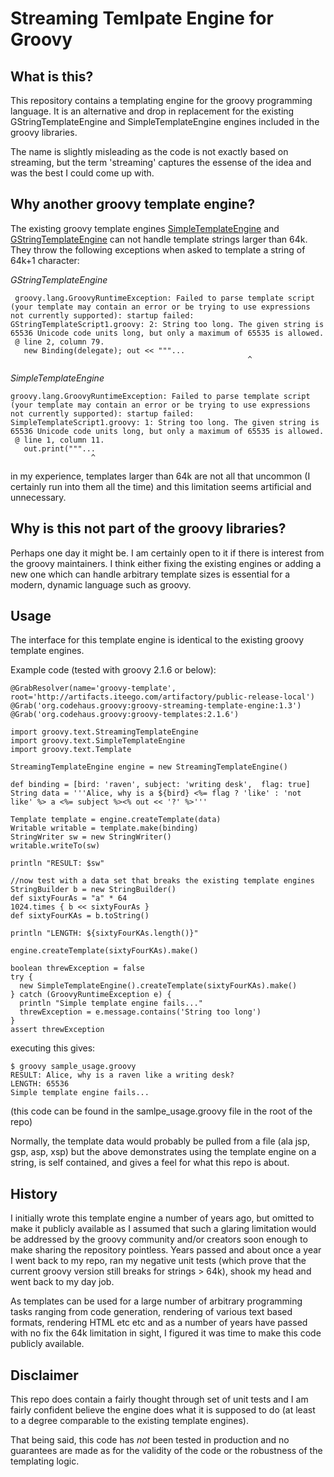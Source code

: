 # Streaming Temlpate Engine for Groovy

## What is this?
This repository contains a templating engine for the groovy programming language. It is 
an alternative and drop in replacement for the existing GStringTemplateEngine and 
SimpleTemplateEngine engines included in the groovy libraries. 

The name is slightly misleading as the code is not exactly based on streaming, but 
the term 'streaming' captures the essense of the idea and was the best I could come up
with. 

## Why another groovy template engine?
The existing groovy template engines 
[SimpleTemplateEngine](http://groovy.codehaus.org/gapi/groovy/text/SimpleTemplateEngine.html) and 
[GStringTemplateEngine](http://groovy.codehaus.org/gapi/groovy/text/GStringTemplateEngine.html) can 
not handle template strings larger than 64k. They throw the following exceptions when asked 
to template a string of 64k+1 character: 

_GStringTemplateEngine_

     groovy.lang.GroovyRuntimeException: Failed to parse template script (your template may contain an error or be trying to use expressions not currently supported): startup failed:
    GStringTemplateScript1.groovy: 2: String too long. The given string is 65536 Unicode code units long, but only a maximum of 65535 is allowed.
     @ line 2, column 79.
       new Binding(delegate); out << """...
                                                         ^

_SimpleTemplateEngine_

    groovy.lang.GroovyRuntimeException: Failed to parse template script (your template may contain an error or be trying to use expressions not currently supported): startup failed:
    SimpleTemplateScript1.groovy: 1: String too long. The given string is 65536 Unicode code units long, but only a maximum of 65535 is allowed.
     @ line 1, column 11.
       out.print("""...
                      ^

in my experience, templates larger than 64k are not all that uncommon (I certainly run into them 
all the time) and this limitation seems artificial and unnecessary. 

## Why is this not part of the groovy libraries?
Perhaps one day it might be. I am certainly open to it if there is interest from the groovy 
maintainers. I think either fixing the existing engines or adding a new one which can handle 
arbitrary template sizes is essential for a modern, dynamic language such as groovy. 

## Usage
The interface for this template engine is identical to the existing groovy template engines. 

Example code (tested with groovy 2.1.6 or below): 

    @GrabResolver(name='groovy-template', root='http://artifacts.iteego.com/artifactory/public-release-local')
    @Grab('org.codehaus.groovy:groovy-streaming-template-engine:1.3')
    @Grab('org.codehaus.groovy:groovy-templates:2.1.6')

    import groovy.text.StreamingTemplateEngine
    import groovy.text.SimpleTemplateEngine
    import groovy.text.Template

    StreamingTemplateEngine engine = new StreamingTemplateEngine()

    def binding = [bird: 'raven', subject: 'writing desk',  flag: true]
    String data = '''Alice, why is a ${bird} <%= flag ? 'like' : 'not like' %> a <%= subject %><% out << '?' %>'''

    Template template = engine.createTemplate(data)
    Writable writable = template.make(binding)
    StringWriter sw = new StringWriter()
    writable.writeTo(sw)

    println "RESULT: $sw"

    //now test with a data set that breaks the existing template engines
    StringBuilder b = new StringBuilder()
    def sixtyFourAs = "a" * 64
    1024.times { b << sixtyFourAs }
    def sixtyFourKAs = b.toString()

    println "LENGTH: ${sixtyFourKAs.length()}"

    engine.createTemplate(sixtyFourKAs).make()

    boolean threwException = false
    try { 
      new SimpleTemplateEngine().createTemplate(sixtyFourKAs).make()
    } catch (GroovyRuntimeException e) {  
      println "Simple template engine fails..."
      threwException = e.message.contains('String too long')
    }
    assert threwException

executing this gives: 

    $ groovy sample_usage.groovy 
    RESULT: Alice, why is a raven like a writing desk?
    LENGTH: 65536
    Simple template engine fails...

(this code can be found in the samlpe_usage.groovy file in the root of the repo)

Normally, the template data would probably be pulled from a file (ala jsp, gsp, asp, xsp) but the above 
demonstrates using the template engine on a string, is self contained, and gives a feel for what this 
repo is about. 

## History 
I initially wrote this template engine a number of years ago, but omitted to make it publicly 
available as I assumed that such a glaring limitation would be addressed by the groovy 
community and/or creators soon enough to make sharing the repository pointless. Years passed and 
about once a year I went back to my repo, ran my negative unit tests (which prove that the current 
groovy version still breaks for strings > 64k), shook my head and went back to my day job. 

As templates can be used for a large number of arbitrary programming tasks ranging from code generation, 
rendering of various text based formats, rendering HTML etc etc and as a number of years have passed 
with no fix the 64k limitation in sight, I figured it was time to make this code publicly available. 

## Disclaimer
This repo does contain a fairly thought through set of unit tests and I am fairly confident believe the 
engine does what it is supposed to do (at least to a degree comparable to the existing template engines). 

That being said, this code has _not_ been tested in production and no guarantees are
made as for the validity of the code or the robustness of the templating logic. 